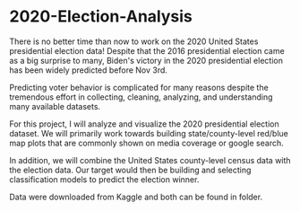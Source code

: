 # 2020-Election-Analysis

There is no better time than now to work on the 2020 United States presidential election data! Despite that the 2016 presidential election came as a big surprise to many, Biden's victory in the 2020 presidential election has been widely predicted before Nov 3rd.

Predicting voter behavior is complicated for many reasons despite the tremendous effort in collecting, cleaning, analyzing, and understanding many available datasets.

For this project, I will analyze and visualize the 2020 presidential election dataset. We will primarily work towards building state/county-level red/blue map plots that are commonly shown on media coverage or google search. 

In addition, we will combine the United States county-level census data with the election data. Our target would then be building and selecting classification models to predict the election winner. 

Data were downloaded from Kaggle and both can be found in folder.  
